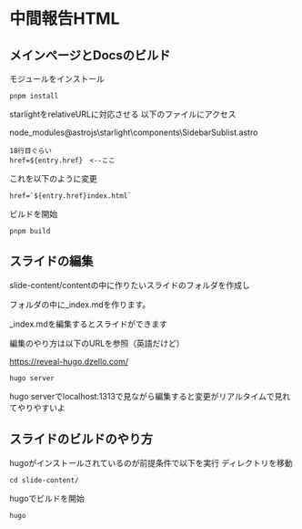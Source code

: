 # 中間報告HTML

## メインページとDocsのビルド
モジュールをインストール
```
pnpm install
```
starlightをrelativeURLに対応させる
以下のファイルにアクセス

node_modules\@astrojs\starlight\components\SidebarSublist.astro
```
18行目ぐらい
href=${entry.href}　<--ここ
```
これを以下のように変更
```
href=`${entry.href}index.html`
```
ビルドを開始
```
pnpm build
```

## スライドの編集
slide-content/contentの中に作りたいスライドのフォルダを作成し

フォルダの中に_index.mdを作ります。

_index.mdを編集するとスライドができます

編集のやり方は以下のURLを参照（英語だけど）

https://reveal-hugo.dzello.com/

```
hugo server
```

hugo serverでlocalhost:1313で見ながら編集すると変更がリアルタイムで見れてやりやすいよ

## スライドのビルドのやり方
hugoがインストールされているのが前提条件で以下を実行
ディレクトリを移動
```
cd slide-content/
```
hugoでビルドを開始
```
hugo
```
